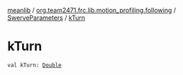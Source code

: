 [meanlib](../../index.md) / [org.team2471.frc.lib.motion_profiling.following](../index.md) / [SwerveParameters](index.md) / [kTurn](./k-turn.md)

# kTurn

`val kTurn: `[`Double`](https://kotlinlang.org/api/latest/jvm/stdlib/kotlin/-double/index.html)
